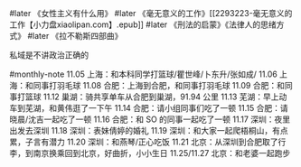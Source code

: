 #later 《女性主义有什么用》
#later 《毫无意义的工作》[[2293223-毫无意义的工作【小力盘xiaolipan.com】.epub]]
#later 《刑法的启蒙》《法律人的思绪方式》
#later 《拉不勒斯四部曲》

私域是不讲政治正确的

#monthly-note 
11.05 上海：和本科同学打篮球/瞿世峰/卜东升/张如成/
11.06 上海：和同事打羽毛球
11.08 合肥：上海到合肥，和同事打羽毛球
11.09 合肥：和同事打篮球
11.12 巢湖：骑共享单车从合肥到巢湖，91.94 公里
11.13 芜湖：早上动车到芜湖，和黄伟逛了一下午
11.14 合肥：请小组同事们吃了一顿
11.15 合肥：请晓晨/沈吉一起吃了一顿
11.16 合肥：和 SO 的同事一起吃了一顿
11.17 深圳：夜里出发去深圳
11.18 深圳：表妹倩婷的婚礼
11.19 深圳：和大家一起爬梧桐山，有点累，子言有潜力
11.20 深圳：和燕琴/正心吃饭
11.21 北京：从深圳到合肥取了行李，到南京换乘回到北京，好曲折，小小生日
11.25/11.27 北京：和老婆一起跑步


